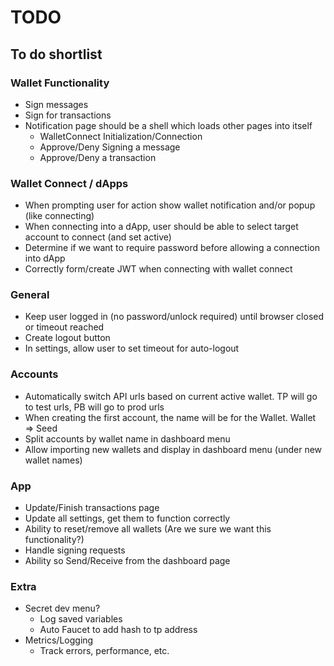 # TODO
## To do shortlist

### Wallet Functionality
* Sign messages
* Sign for transactions
* Notification page should be a shell which loads other pages into itself
  - WalletConnect Initialization/Connection
  - Approve/Deny Signing a message
  - Approve/Deny a transaction

### Wallet Connect / dApps
* When prompting user for action show wallet notification and/or popup (like connecting)
* When connecting into a dApp, user should be able to select target account to connect (and set active)
* Determine if we want to require password before allowing a connection into dApp
* Correctly form/create JWT when connecting with wallet connect

### General
* Keep user logged in (no password/unlock required) until browser closed or timeout reached
* Create logout button
* In settings, allow user to set timeout for auto-logout

### Accounts
* Automatically switch API urls based on current active wallet.  TP will go to test urls, PB will go to prod urls
* When creating the first account, the name will be for the Wallet.  Wallet => Seed
* Split accounts by wallet name in dashboard menu
* Allow importing new wallets and display in dashboard menu (under new wallet names)

### App
* Update/Finish transactions page
* Update all settings, get them to function correctly
* Ability to reset/remove all wallets (Are we sure we want this functionality?)
* Handle signing requests
* Ability so Send/Receive from the dashboard page

### Extra
* Secret dev menu?
  - Log saved variables
  - Auto Faucet to add hash to tp address
* Metrics/Logging
  - Track errors, performance, etc.